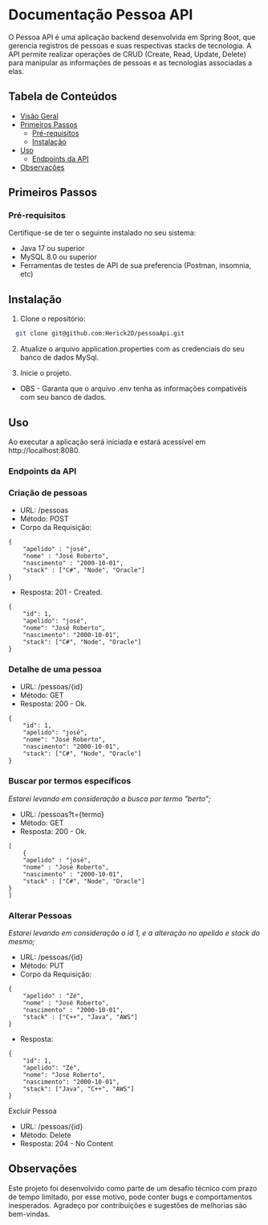 # Documentação Pessoa API

O Pessoa API é uma aplicação backend desenvolvida em Spring Boot, que gerencia registros de pessoas e suas respectivas stacks de tecnologia. A API permite realizar operações de CRUD (Create, Read, Update, Delete) para manipular as informações de pessoas e as tecnologias associadas a elas.

## Tabela de Conteúdos

- [Visão Geral](#)
- [Primeiros Passos](#primeiros-passos)
    - [Pré-requisitos](#pré-requisitos)
    - [Instalação](#instalação)
- [Uso](#uso)
    - [Endpoints da API](#endpoints-da-api)
- [Observações](#observações)

## Primeiros Passos

### Pré-requisitos

Certifique-se de ter o seguinte instalado no seu sistema:

- Java 17 ou superior
- MySQL 8.0 ou superior
- Ferramentas de testes de API de sua preferencia (Postman, insomnia, etc)

## Instalação

1. Clone o repositório:

```bash
  git clone git@github.com:Herick2D/pessoaApi.git
```

2. Atualize o arquivo application.properties com as credenciais do seu banco de dados MySql.

3. Inicie o projeto.

- OBS - Garanta que o arquivo .env tenha as informações compativéis com seu banco de dados.

## Uso

Ao executar a aplicação será iniciada e estará acessível em http://localhost:8080.

### Endpoints da API

### Criação de pessoas

- URL: /pessoas
- Método: POST
- Corpo da Requisição:

```
{
    "apelido" : "josé",
    "nome" : "José Roberto",
    "nascimento" : "2000-10-01",
    "stack" : ["C#", "Node", "Oracle"]
}
```

- Resposta: 201 - Created.

```
{
    "id": 1,
    "apelido": "josé",
    "nome": "José Roberto",
    "nascimento": "2000-10-01",
    "stack": ["C#", "Node", "Oracle"]
}
```


### Detalhe de uma pessoa

- URL: /pessoas/{id}
- Método: GET
- Resposta: 200 - Ok.

```
{
    "id": 1,
    "apelido": "josé",
    "nome": "José Roberto",
    "nascimento": "2000-10-01",
    "stack": ["C#", "Node", "Oracle"]
}
```

### Buscar por termos específicos
_Estarei levando em consideração a busca por termo "berto";_

- URL: /pessoas?t={termo}
- Método: GET
- Resposta: 200 - Ok.

```
[
    {
    "apelido" : "josé",
    "nome" : "José Roberto",
    "nascimento" : "2000-10-01",
    "stack" : ["C#", "Node", "Oracle"]
}
]
```

### Alterar Pessoas
_Estarei levando em consideração o id 1, e a alteração no apelido e stack do mesmo;_

- URL: /pessoas/{id}
- Método: PUT
- Corpo da Requisição:

```
{
    "apelido" : "Zé",
    "nome" : "José Roberto",
    "nascimento" : "2000-10-01",
    "stack" : ["C++", "Java", "AWS"]
}
```

- Resposta:

```
{
    "id": 1,
    "apelido": "Zé",
    "nome": "José Roberto",
    "nascimento": "2000-10-01",
    "stack": ["Java", "C++", "AWS"]
}
```

Excluir Pessoa

- URL:  /pessoas/{id}
- Método: Delete
- Resposta: 204 - No Content

## Observações
Este projeto foi desenvolvido como parte de um desafio técnico com prazo de tempo limitado, por esse motivo, pode conter bugs e comportamentos inesperados. Agradeço por contribuições e sugestões de melhorias são bem-vindas.